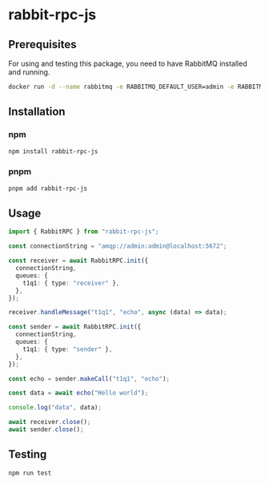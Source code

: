 # rabbit-rpc-js

## Prerequisites

For using and testing this package, you need to have RabbitMQ installed and running.

```bash
docker run -d --name rabbitmq -e RABBITMQ_DEFAULT_USER=admin -e RABBITMQ_DEFAULT_PASS=admin -p 5672:5672 -p 15672:15672 rabbitmq:4.0-management
```

## Installation

### npm

```bash
npm install rabbit-rpc-js
```

### pnpm

```bash
pnpm add rabbit-rpc-js
```

## Usage

```ts
import { RabbitRPC } from "rabbit-rpc-js";

const connectionString = "amqp://admin:admin@localhost:5672";

const receiver = await RabbitRPC.init({
  connectionString,
  queues: {
    t1q1: { type: "receiver" },
  },
});

receiver.handleMessage("t1q1", "echo", async (data) => data);

const sender = await RabbitRPC.init({
  connectionString,
  queues: {
    t1q1: { type: "sender" },
  },
});

const echo = sender.makeCall("t1q1", "echo");

const data = await echo("Hello world");

console.log("data", data);

await receiver.close();
await sender.close();
```

## Testing

```bash
npm run test
```
